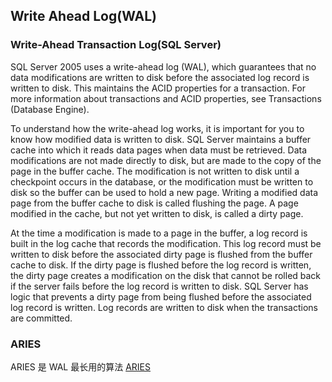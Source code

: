 ## Write Ahead Log(WAL)

### Write-Ahead Transaction Log(SQL Server)

SQL Server 2005 uses a write-ahead log (WAL), which guarantees that no data modifications are written to disk before the associated log record is written to disk. This maintains the ACID properties for a transaction. For more information about transactions and ACID properties, see Transactions (Database Engine).

To understand how the write-ahead log works, it is important for you to know how modified data is written to disk. SQL Server maintains a buffer cache into which it reads data pages when data must be retrieved. Data modifications are not made directly to disk, but are made to the copy of the page in the buffer cache. The modification is not written to disk until a checkpoint occurs in the database, or the modification must be written to disk so the buffer can be used to hold a new page. Writing a modified data page from the buffer cache to disk is called flushing the page. A page modified in the cache, but not yet written to disk, is called a dirty page.

At the time a modification is made to a page in the buffer, a log record is built in the log cache that records the modification. This log record must be written to disk before the associated dirty page is flushed from the buffer cache to disk. If the dirty page is flushed before the log record is written, the dirty page creates a modification on the disk that cannot be rolled back if the server fails before the log record is written to disk. SQL Server has logic that prevents a dirty page from being flushed before the associated log record is written. Log records are written to disk when the transactions are committed.

### ARIES

ARIES 是 WAL 最长用的算法 [ARIES](https://my.oschina.net/fileoptions/blog/2988622)



